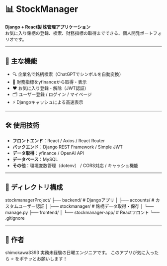 # 📊 StockManager

**Django + React製 株管理アプリケーション**  
お気に入り銘柄の登録、検索、財務指標の取得までできる、個人開発ポートフォリオです。

---

## 🚀 主な機能

- 🔍 企業名で銘柄検索（ChatGPTでシンボルを自動変換）
- 🧾 財務指標をyfinanceから取得・表示
- ❤️ お気に入り登録・解除（JWT認証）
- 🗂 ユーザー登録 / ログイン / マイページ
- ⚡ Djangoキャッシュによる高速表示

---

## 🛠 使用技術

- **フロントエンド**：React / Axios / React Router
- **バックエンド**：Django REST Framework / Simple JWT
- **データ取得**：yfinance / OpenAI API
- **データベース**：MySQL
- **その他**：環境変数管理（dotenv） / CORS対応 / キャッシュ機能

---

## 📁 ディレクトリ構成

stockmanagerProject/
├── backend/ # Djangoアプリ
│ ├── accounts/ # カスタムユーザー認証
│ ├── stockmanager/ # 銘柄データ取得・保存
│ └── manage.py
├── frontend/
│ └── stockmanager-app/ # Reactフロント
└── .gitignore

---

## 👤 作者

shimokawa3393
実務未経験の日曜エンジニアです。
このアプリが気に入ったら ⭐️ をポチッとお願いします！